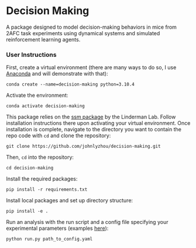 # Decision Making

A package designed to model decision-making behaviors in mice from 2AFC task experiments using dynamical systems and simulated reinforcement learning agents.

### User Instructions
First, create a virtual environment (there are many ways to do so, I use [Anaconda](https://www.anaconda.com/products/individual) and will demonstrate with that):
```
conda create --name=decision-making python=3.10.4
```
Activate the environment:
```
conda activate decision-making
```
This package relies on the [ssm package](https://github.com/lindermanlab/ssm/tree/master/ssm) by the Linderman Lab. Follow installation instructions there upon activating your virtual environment. Once installation is complete, navigate to the directory you want to contain the repo code with `cd` and clone the repository:
```
git clone https://github.com/johnlyzhou/decision-making.git
```
Then, `cd` into the repository:
```
cd decision-making
```
Install the required packages:
```
pip install -r requirements.txt
```
Install local packages and set up directory structure:
```
pip install -e .
```
Run an analysis with the run script and a config file specifying your experimental parameters (examples [here](https://github.com/johnlyzhou/decision-making/tree/main/configs)):
```
python run.py path_to_config.yaml
```
